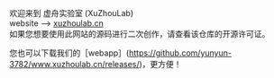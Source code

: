 欢迎来到 虚舟实验室 (XuZhouLab)  
website --> [xuzhoulab.cn](https://xuzhoulab.cn)  
如果您想要使用此网站的源码进行二次创作，请查看该仓库的开源许可证。  
  
您也可以下载我们的［webapp］(https://github.com/yunyun-3782/www.xuzhoulab.cn/releases/)，更方便！